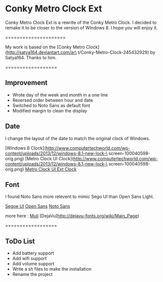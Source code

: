 Conky Metro Clock Ext
=====================

Conky Metro Clock Ext is a rewrite of the Conky Metro Clock.
I decided to remake it to be closer to the version of WIndows 8.
I hope you will enjoy it.

=====================

My work is based on the [Conky Metro Clock](http://satya164.deviantart.com/ar\
t/Conky-Metro-Clock-245432929) by Satya164. Thanks to him.

==================

Improvement
-----------

* Wrote day of the week and month in a one line
* Reversed order between hour and date
* Switched to Noto Sans as default font
* Modified margin to clean the display

Date
----

I change the layout of the date to match the original clock of Windows.

[Windows 8 Clock](http://www.computertechworld.com/wp-content/uploads/2013/12/windows-8.1-new-lock-\
screen-100040598-orig.png) [Metro Clock UI Clock](http://www.computertechworld.com/wp-content/uploads/2013/12/windows-8.1-new-lock-\
screen-100040598-orig.png) [Metro Clock UI Ext Clock](https://github.com/aloisdg/conkymetroclockext#coming_soon)

Font
----

I found Noto Sans more relevent to mimic Sego UI than Open Sans Light. 

[Segoe UI](http://www.microsoft.com/typography/fonts/family.aspx?FID=331) [Open Sans](http://www.google.com/fonts/specimen/Open+Sans) [Noto Sans](http://www.google.com/fonts/specimen/Noto+Sans) 

more here : 
[Muli](http://www.fontsquirrel.com/fonts/muli) 
[DejaVu]http://dejavu-fonts.org/wiki/Main_Page)

==================

ToDo List
---------

* Add battery support
* Add wifi support
* Add volume support
* Write a sh files to make the installation
* Rename the project